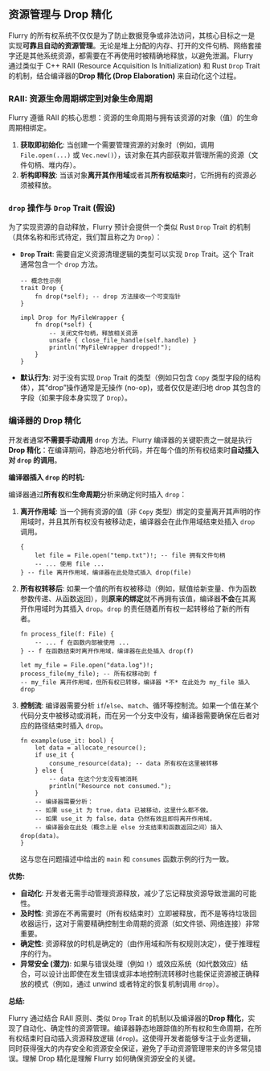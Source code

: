 ## 资源管理与 Drop 精化

Flurry 的所有权系统不仅仅是为了防止数据竞争或非法访问，其核心目标之一是实现**可靠且自动的资源管理**。无论是堆上分配的内存、打开的文件句柄、网络套接字还是其他系统资源，都需要在不再使用时被精确地释放，以避免泄漏。Flurry 通过类似于 C++ RAII (Resource Acquisition Is Initialization) 和 Rust `Drop` Trait 的机制，结合编译器的**Drop 精化 (Drop Elaboration)** 来自动化这个过程。

### RAII: 资源生命周期绑定到对象生命周期

Flurry 遵循 RAII 的核心思想：资源的生命周期与拥有该资源的对象（值）的生命周期相绑定。

1.  **获取即初始化**: 当创建一个需要管理资源的对象时（例如，调用 `File.open(...)` 或 `Vec.new()`），该对象在其内部获取并管理所需的资源（文件句柄、堆内存）。
2.  **析构即释放**: 当该对象**离开其作用域**或者其**所有权结束**时，它所拥有的资源必须被释放。

### `drop` 操作与 `Drop` Trait (假设)

为了实现资源的自动释放，Flurry 预计会提供一个类似 Rust `Drop` Trait 的机制（具体名称和形式待定，我们暂且称之为 `Drop`）：

*   **`Drop` Trait**: 需要自定义资源清理逻辑的类型可以实现 `Drop` Trait。这个 Trait 通常包含一个 `drop` 方法。
    ```flurry
    -- 概念性示例
    trait Drop {
        fn drop(*self); -- drop 方法接收一个可变指针
    }

    impl Drop for MyFileWrapper {
        fn drop(*self) {
            -- 关闭文件句柄，释放相关资源
            unsafe { close_file_handle(self.handle) }
            println("MyFileWrapper dropped!");
        }
    }
    ```
*   **默认行为**: 对于没有实现 `Drop` Trait 的类型（例如只包含 `Copy` 类型字段的结构体），其“drop”操作通常是无操作 (no-op)，或者仅仅是递归地 drop 其包含的字段（如果字段本身实现了 `Drop`）。

### 编译器的 Drop 精化

开发者通常**不需要手动调用** `drop` 方法。Flurry 编译器的关键职责之一就是执行 **Drop 精化**：在编译期间，静态地分析代码，并在每个值的所有权结束时**自动插入对 `drop` 的调用**。

**编译器插入 `drop` 的时机:**

编译器通过**所有权**和**生命周期**分析来确定何时插入 `drop`：

1.  **离开作用域**: 当一个拥有资源的值（非 `Copy` 类型）绑定的变量离开其声明的作用域时，并且其所有权没有被移动走，编译器会在此作用域结束处插入 `drop` 调用。
    ```flurry
    {
        let file = File.open("temp.txt")!; -- file 拥有文件句柄
        -- ... 使用 file ...
    } -- file 离开作用域，编译器在此处隐式插入 drop(file)
    ```

2.  **所有权转移后**: 如果一个值的所有权被移动（例如，赋值给新变量、作为函数参数传递、从函数返回），则**原来的绑定**就不再拥有该值，编译器**不会**在其离开作用域时为其插入 `drop`。`drop` 的责任随着所有权一起转移给了新的所有者。
    ```flurry
    fn process_file(f: File) {
        -- ... f 在函数内部被使用 ...
    } -- f 在函数结束时离开作用域，编译器在此处插入 drop(f)

    let my_file = File.open("data.log")!;
    process_file(my_file); -- 所有权移动到 f
    -- my_file 离开作用域，但所有权已转移，编译器 *不* 在此处为 my_file 插入 drop
    ```

3.  **控制流**: 编译器需要分析 `if`/`else`、`match`、循环等控制流。如果一个值在某个代码分支中被移动或消耗，而在另一个分支中没有，编译器需要确保在后者对应的路径结束时插入 `drop`。
    ```flurry
    fn example(use_it: bool) {
        let data = allocate_resource();
        if use_it {
            consume_resource(data); -- data 所有权在这里被转移
        } else {
            -- data 在这个分支没有被消耗
            println("Resource not consumed.");
        }
        -- 编译器需要分析：
        -- 如果 use_it 为 true，data 已被移动，这里什么都不做。
        -- 如果 use_it 为 false，data 仍然有效且即将离开作用域，
        -- 编译器会在此处（概念上是 else 分支结束和函数返回之间）插入 drop(data)。
    }
    ```
    这与您在问题描述中给出的 `main` 和 `consumes` 函数示例的行为一致。

**优势:**

*   **自动化**: 开发者无需手动管理资源释放，减少了忘记释放资源导致泄漏的可能性。
*   **及时性**: 资源在不再需要时（所有权结束时）立即被释放，而不是等待垃圾回收器运行，这对于需要精确控制生命周期的资源（如文件锁、网络连接）非常重要。
*   **确定性**: 资源释放的时机是确定的（由作用域和所有权规则决定），便于推理程序的行为。
*   **异常安全 (潜力)**: 如果与错误处理（例如 `!`）或效应系统（如代数效应）结合，可以设计出即使在发生错误或非本地控制流转移时也能保证资源被正确释放的模式（例如，通过 unwind 或者特定的恢复机制调用 `drop`）。

**总结:**

Flurry 通过结合 RAII 原则、类似 `Drop` Trait 的机制以及编译器的**Drop 精化**，实现了自动化、确定性的资源管理。编译器静态地跟踪值的所有权和生命周期，在所有权结束时自动插入资源释放逻辑 (`drop`)。这使得开发者能够专注于业务逻辑，同时获得强大的内存安全和资源安全保证，避免了手动资源管理带来的许多常见错误。理解 Drop 精化是理解 Flurry 如何确保资源安全的关键。